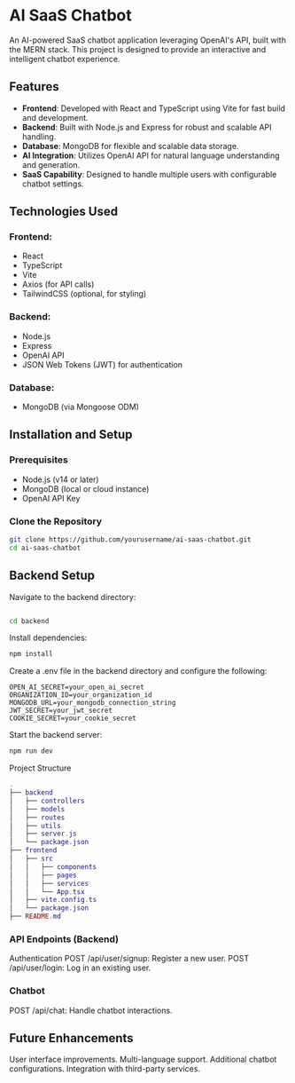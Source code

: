 # AI SaaS Chatbot

An AI-powered SaaS chatbot application leveraging OpenAI's API, built with the MERN stack. This project is designed to provide an interactive and intelligent chatbot experience.

## Features

- **Frontend**: Developed with React and TypeScript using Vite for fast build and development.
- **Backend**: Built with Node.js and Express for robust and scalable API handling.
- **Database**: MongoDB for flexible and scalable data storage.
- **AI Integration**: Utilizes OpenAI API for natural language understanding and generation.
- **SaaS Capability**: Designed to handle multiple users with configurable chatbot settings.

## Technologies Used

### Frontend:

- React
- TypeScript
- Vite
- Axios (for API calls)
- TailwindCSS (optional, for styling)

### Backend:

- Node.js
- Express
- OpenAI API
- JSON Web Tokens (JWT) for authentication

### Database:

- MongoDB (via Mongoose ODM)

## Installation and Setup

### Prerequisites

- Node.js (v14 or later)
- MongoDB (local or cloud instance)
- OpenAI API Key

### Clone the Repository

```bash
git clone https://github.com/yourusername/ai-saas-chatbot.git
cd ai-saas-chatbot

```

## Backend Setup

Navigate to the backend directory:

```bash

cd backend
```

Install dependencies:

```bash
npm install
```

Create a .env file in the backend directory and configure the following:

```env
OPEN_AI_SECRET=your_open_ai_secret
ORGANIZATION_ID=your_organization_id
MONGODB_URL=your_mongodb_connection_string
JWT_SECRET=your_jwt_secret
COOKIE_SECRET=your_cookie_secret
```

Start the backend server:

```bash
npm run dev
```

Project Structure

```lua
.
├── backend
│   ├── controllers
│   ├── models
│   ├── routes
│   ├── utils
│   ├── server.js
│   └── package.json
├── frontend
│   ├── src
│   │   ├── components
│   │   ├── pages
│   │   ├── services
│   │   └── App.tsx
│   ├── vite.config.ts
│   └── package.json
├── README.md
```

### API Endpoints (Backend)

Authentication
POST /api/user/signup: Register a new user.
POST /api/user/login: Log in an existing user.

### Chatbot

POST /api/chat: Handle chatbot interactions.

## Future Enhancements

User interface improvements.
Multi-language support.
Additional chatbot configurations.
Integration with third-party services.
